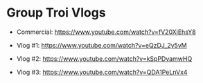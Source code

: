 # Group Troi Vlogs

- Commercial: https://www.youtube.com/watch?v=fV20XjEhsY8

- Vlog #1: https://www.youtube.com/watch?v=eQzDJ_2y5vM
- Vlog #2: https://www.youtube.com/watch?v=kSpPDvamwHQ
- Vlog #3: https://www.youtube.com/watch?v=QDA1PeLnVx4

